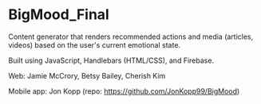 # BigMood_Final
Content generator that renders recommended actions and media (articles, videos) based on the user's current emotional state.

Built using JavaScript, Handlebars (HTML/CSS), and Firebase.

Web: Jamie McCrory, Betsy Bailey, Cherish Kim

Mobile app: Jon Kopp (repo: https://github.com/JonKopp99/BigMood)
